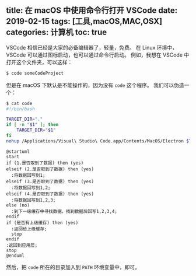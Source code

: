 title: 在 macOS 中使用命令行打开 VSCode
date: 2019-02-15
tags: [工具,macOS,MAC,OSX]
categories: 计算机
toc: true
---

VSCode 相信已经是大家的必备编辑器了，轻量，免费。
在 Linux 环境中， VSCode 可以通过图标启动，也可以通过命令行启动。
例如，我想在 VSCode 中打开这个文件夹，可以这样：
``` bash
$ code someCodeProject
```

但是在 macOS 下默认是不能操作的，因为没有 `code` 这个程序。
我们可以伪造一个：

``` bash
$ cat code
#!/bin/bash

TARGET_DIR="."
if [ -n "$1" ]; then
	TARGET_DIR="$1"
fi
nohup /Applications/Visual\ Studio\ Code.app/Contents/MacOS/Electron $TARGET_DIR > /dev/null 2>&1 &
```

```puml
@startuml
start
if (1.是否取到了数据) then (yes)
elseif (2.是否取到了数据) then (yes)
  :将数据回写到1;
elseif (3.是否取到了数据) then (yes)
  :将数据回写到1,2;
elseif (4.是否取到了数据) then (yes)
  :将数据回写到1,2,3;
else (no)
  :到下一级缓存中寻找数据，找到数据后回写1,2,3,4;
endif
if (是否有上级缓存) then (yes)
  :返回给上级缓存;
  stop
endif
:返回到应用层;
stop
@enduml
```

然后，把 `code` 所在的目录加入到 `PATH` 环境变量中，即可。